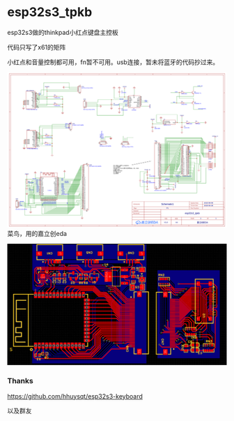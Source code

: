 # esp32s3_tpkb
esp32s3做的thinkpad小红点键盘主控板

代码只写了x61的矩阵

小红点和音量控制都可用，fn暂不可用。usb连接，暂未将蓝牙的代码抄过来。

![Schematic](https://github.com/xing2387/esp32s3_tpkb/blob/master/pcb/SCH_Schematic1_1-P1_2023-06-08.png)
菜鸟，用的嘉立创eda


![PCB](https://github.com/xing2387/esp32s3_tpkb/blob/master/pcb/Screenshot%20from%202023-06-08%2022-58-46.png)


### Thanks

https://github.com/hhuysqt/esp32s3-keyboard

以及群友

